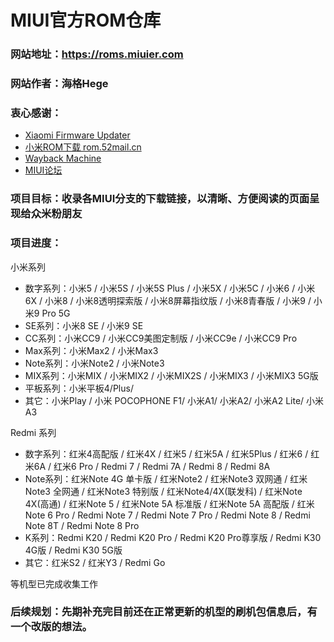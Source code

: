 # MIUI官方ROM仓库

### 网站地址：https://roms.miuier.com  
### 网站作者：海格Hege  
### 衷心感谢：  

+ [Xiaomi Firmware Updater](https://xiaomiFirmwareupdater.com/ "Xiaomi Firmware Updater")  
+ [小米ROM下载 rom.52mail.cn](http://rom.52mail.cn/ "小米ROM下载 rom.52mail.cn")  
+ [Wayback Machine](https://web.archive.org/ "Wayback Machine")  
+ [MIUI论坛](https://www.miuier.com/ "小米MIUI论坛")  

### 项目目标：收录各MIUI分支的下载链接，以清晰、方便阅读的页面呈现给众米粉朋友  

### 项目进度：

小米系列
+ 数字系列：小米5 / 小米5S / 小米5S Plus / 小米5X / 小米5C / 小米6 / 小米6X / 小米8 / 小米8透明探索版 / 小米8屏幕指纹版 / 小米8青春版 / 小米9 / 小米9 Pro 5G
+ SE系列：小米8 SE / 小米9 SE 
+ CC系列：小米CC9 / 小米CC9美图定制版 / 小米CC9e / 小米CC9 Pro  
+ Max系列：小米Max2 / 小米Max3
+ Note系列：小米Note2 / 小米Note3
+ MIX系列：小米MIX / 小米MIX2 / 小米MIX2S / 小米MIX3 / 小米MIX3 5G版  
+ 平板系列：小米平板4/Plus/
+ 其它：小米Play / 小米 POCOPHONE F1/ 小米A1/ 小米A2/ 小米A2 Lite/ 小米A3  

Redmi 系列

+ 数字系列：红米4高配版 / 红米4X / 红米5 / 红米5A / 红米5Plus / 红米6 / 红米6A / 红米6 Pro / Redmi 7 / Redmi 7A / Redmi 8 / Redmi 8A  
+ Note系列：红米Note 4G 单卡版 / 红米Note2 / 红米Note3 双网通 / 红米Note3 全网通 / 红米Note3 特别版 / 红米Note4/4X(联发科) / 红米Note 4X(高通) / 红米Note 5 / 红米Note 5A 标准版 / 红米Note 5A 高配版 / 红米Note 6 Pro / Redmi Note 7 / Redmi Note 7 Pro / Redmi Note 8 / Redmi Note 8T / Redmi Note 8 Pro
+ K系列：Redmi K20 / Redmi K20 Pro / Redmi K20 Pro尊享版 / Redmi K30 4G版  / Redmi K30 5G版  
+ 其它：红米S2 / 红米Y3 / Redmi Go  

等机型已完成收集工作  


### 后续规划：先期补充完目前还在正常更新的机型的刷机包信息后，有一个改版的想法。